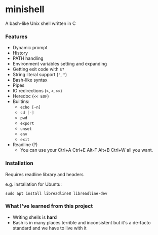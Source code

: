 # minishell

A bash-like Unix shell written in C
### Features
- Dynamic prompt
- History
- PATH handling
- Environment variables setting and expanding
- Getting exit code with `$?`
- String literal support (`'`, `"`)
- Bash-like syntax
- Pipes
- IO redirections (`>`, `<`, `>>`)
- Heredoc (`<< EOF`)
- Builtins: 
  - `echo [-n]`
  - `cd [-]`
  - `pwd`
  - `export`
  - `unset`
  - `env`
  - `exit` 
- Readline (?)
  - You can use your Ctrl+A Ctrl+E Alt-F Alt+B Ctrl+W all you want.
### Installation
Requires readline library and headers

e.g. installation for Ubuntu:

```sudo apt install libreadline8 libreadline-dev```

### What I've learned from this project
- Writing shells is **hard**
- Bash is in many places terrible and inconsistent but it's a de-facto standard and we have to live with it
